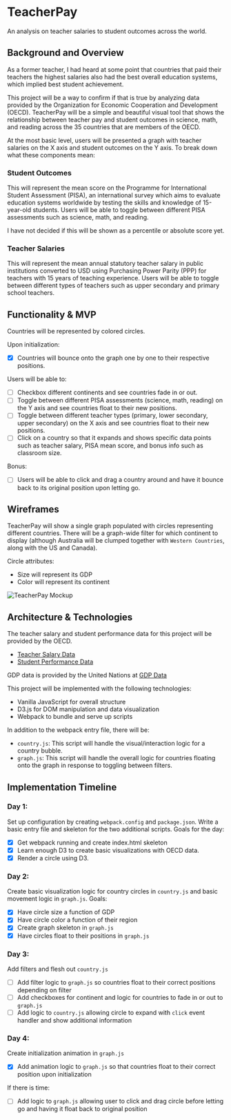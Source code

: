 # TeacherPay
An analysis on teacher salaries to student outcomes across the world.

## Background and Overview
As a former teacher, I had heard at some point that countries that paid their teachers the highest salaries also had the best overall education systems, which implied best student achievement.

This project will be a way to confirm if that is true by analyzing data provided by the Organization for Economic Cooperation and Development (OECD). TeacherPay will be a simple and beautiful visual tool that shows the relationship between teacher pay and student outcomes in science, math, and reading across the 35 countries that are members of the OECD.

At the most basic level, users will be presented a graph with teacher salaries on the X axis and student outcomes on the Y axis. To break down what these components mean:

### Student Outcomes
This will represent the mean score on the Programme for International Student Assessment (PISA), an international survey which aims to evaluate education systems worldwide by testing the skills and knowledge of 15-year-old students. Users will be able to toggle between different PISA assessments such as science, math, and reading.

I have not decided if this will be shown as a percentile or absolute score yet.

### Teacher Salaries
This will represent the mean annual statutory teacher salary in public institutions converted to USD using Purchasing Power Parity (PPP) for teachers with 15 years of teaching experience. Users will be able to toggle between different types of teachers such as upper secondary and primary school teachers.

## Functionality & MVP

Countries will be represented by colored circles.

Upon initialization:

- [x] Countries will bounce onto the graph one by one to their respective positions.

Users will be able to:

- [ ] Checkbox different continents and see countries fade in or out.
- [ ] Toggle between different PISA assessments (science, math, reading) on the Y axis and see countries float to their new positions.
- [ ] Toggle between different teacher types (primary, lower secondary, upper secondary) on the X axis and see countries float to their new positions.
- [ ] Click on a country so that it expands and shows specific data points such as teacher salary, PISA mean score, and bonus info such as classroom size.

Bonus:
- [ ] Users will be able to click and drag a country around and have it bounce back to its original position upon letting go.

## Wireframes

TeacherPay will show a single graph populated with circles representing different countries. There will be a graph-wide filter for which continent to display (although Australia will be clumped together with `Western Countries`, along with the US and Canada).

Circle attributes:
 - Size will represent its GDP
 - Color will represent its continent

![TeacherPay Mockup](https://github.com/brillantewang/teacherpay/blob/master/TeacherPay.png)

## Architecture & Technologies

The teacher salary and student performance data for this project will be provided by the OECD.
- [Teacher Salary Data](http://stats.oecd.org/viewhtml.aspx?datasetcode=EAG_TS_STA&lang=en#)
- [Student Performance Data](http://gpseducation.oecd.org/IndicatorExplorer?query=2&indicators=S000*S019*S004*S003*S002*N058*N059*S007*S008*S090*S006*S009*S010*S011*S012*S082*S083*S084*S085*S086*S087*S088*S089*N100*N101*N109*N110*N111*N112*N113*N114*N115*N116*N117*N118*N119*N120*N121*N122*N123*N124*N103*N106*N104*N107*S033*S052*N105*N108*N102*R000*R004*R003*R002*R007*R008*R090*R006*R009*R010*R011*R012*M000*M004*M003*M002*M007*M008*M090*M006*M009*M010*M011*M012*X019*X020*X021*X022*X023*X025*X026*X027*X028*X029*N090*N177*N178*N179*N180*N181*N091*S013*S091*S092*S014*S093*S094*S060*S053*S054*S055*S056*S057*S058*S059*R054*R055*R056*R057*R058*M057*M058*M054*M055*M056*M057*M058*S061*S062*S063*S064*S065*S066*R061*R062*R063*R064*R065*R066*M061*M062*M063*M064*M065*M066*S067*S068*S069*S070*S071*S072*S073*S074*S075*S015*S016*R073*R074*R075*M073*M074*M075*N093*N092*N001*N094*N095*N096*N097*S076*S077*S078*S079*N098*N099*S080*S081*S017*S018*N076*N062*N063*S026*S027*N137*N138*N139*N140*N010*N011*N141*N142*N125*N143*N144*S029*N145*N126*S040*S042*N146*N147*N148*N149*N150*N151*N152*N153*N154*N155*N156*N129*N019*N017*N018*N081*N158*N157*N159*N127*N128*N162*N163*N161*N164*N165*N166*N167*N168*N169*N170*N171*N172*N160*N173*N008*N020*N130*N131*N132*N133*N134*N135*N136*N009*N174*N175*N176)

GDP data is provided by the United Nations at [GDP Data](https://unstats.un.org/unsd/snaama/dnlList.asp)

This project will be implemented with the following technologies:

- Vanilla JavaScript for overall structure
- D3.js for DOM manipulation and data visualization
- Webpack to bundle and serve up scripts

In addition to the webpack entry file, there will be:

- `country.js`: This script will handle the visual/interaction logic for a country bubble.
- `graph.js`: This script will handle the overall logic for countries floating onto the graph in response to toggling between filters.

## Implementation Timeline
### Day 1:
Set up configuration by creating `webpack.config` and `package.json`. Write a basic entry file and skeleton for the two additional scripts. Goals for the day:

- [x] Get webpack running and create index.html skeleton
- [x] Learn enough D3 to create basic visualizations with OECD data.
- [x] Render a circle using D3.

### Day 2:
Create basic visualization logic for country circles in `country.js` and basic movement logic in `graph.js`. Goals:

- [x] Have circle size a function of GDP
- [x] Have circle color a function of their region
- [x] Create graph skeleton in `graph.js`
- [x] Have circles float to their positions in `graph.js`

### Day 3:
Add filters and flesh out `country.js`

- [ ] Add filter logic to `graph.js` so countries float to their correct positions depending on filter
- [ ] Add checkboxes for continent and logic for countries to fade in or out to `graph.js`
- [ ] Add logic to `country.js` allowing circle to expand with `click` event handler and show additional information

### Day 4:
Create initialization animation in `graph.js`

- [x] Add animation logic to `graph.js` so that countries float to their correct position upon initialization

If there is time:
- [ ] Add logic to `graph.js` allowing user to click and drag circle before letting go and having it float back to original position
